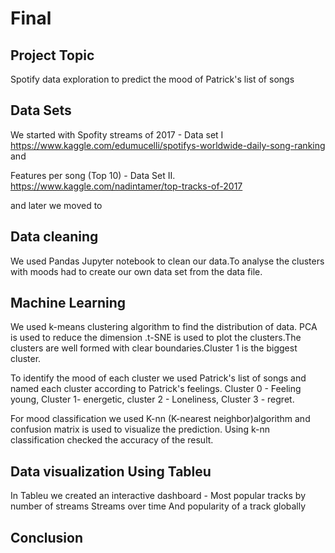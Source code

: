 # Final

## Project Topic

Spotify data exploration to predict the mood of Patrick's list of songs
## Data Sets
We started with Spofity streams of 2017 - Data set I https://www.kaggle.com/edumucelli/spotifys-worldwide-daily-song-ranking and

Features per song (Top 10) - Data Set II.
https://www.kaggle.com/nadintamer/top-tracks-of-2017

and later we moved to 

## Data cleaning

We used Pandas Jupyter notebook to clean our data.To analyse the clusters with moods had to create our own data set from the data file.

## Machine Learning

We used k-means clustering algorithm to find the distribution of data. PCA is used to reduce the dimension .t-SNE is used to plot the clusters.The clusters are well formed with clear boundaries.Cluster 1 is the biggest cluster. 

To identify the mood of each cluster we used Patrick's list of songs and named each cluster according to Patrick's feelings. Cluster 0 - Feeling young, Cluster 1- energetic, cluster 2 - Loneliness, Cluster 3 - regret.

For mood classification we used K-nn (K-nearest neighbor)algorithm and confusion matrix is used to visualize the prediction.
Using k-nn classification checked the accuracy of the result.



## Data visualization Using Tableu

In Tableu we created an interactive dashboard -
Most popular tracks by number of streams
Streams over time
And popularity of a track globally



## Conclusion






